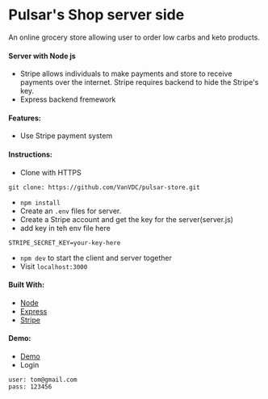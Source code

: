 # Pulsar's Shop server side

An online grocery store allowing user to order low carbs and keto products.

#### Server with Node js

- Stripe allows individuals to make payments and store to receive payments over the internet. Stripe requires backend to hide the Stripe's key.
- Express backend fremework

#### Features:

- Use Stripe payment system

#### Instructions:

- Clone with HTTPS

```
git clone: https://github.com/VanVDC/pulsar-store.git
```

- `npm install`
- Create an `.env` files for server.
- Create a Stripe account and get the key for the server(server.js)
- add key in teh env file here

```
STRIPE_SECRET_KEY=your-key-here
```

- `npm dev` to start the client and server together
- Visit `localhost:3000`

#### Built With:

- [Node](https://nodejs.org/en/)
- [Express](https://github.com/expressjs/express)
- [Stripe](https://github.com/stripe/stripe-node)

#### Demo:

- [Demo](pulsar-live.herokuapp.com/)
- Login

```
user: tom@gmail.com
pass: 123456
```
